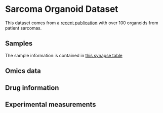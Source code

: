# Sarcoma Organoid Dataset

This dataset comes from a [recent publication](https://www.cell.com/cell-stem-cell/fulltext/S1934-5909(24)00296-0?uuid=uuid%3Abb17ce2a-7cc0-48bd-a56d-3bc46a4d5541) with over 100 organoids
from patient sarcomas. 

## Samples

The sample information is contained in [this synapse
table](https://www.synapse.org/Synapse:syn61894699/tables/)



## Omics data

## Drug information

## Experimental measurements

